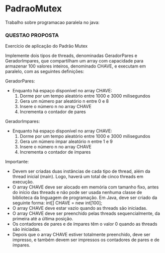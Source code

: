 # PadraoMutex
Trabalho sobre programacao paralela no java:

### QUESTAO PROPOSTA

Exercício de aplicação do Padrão Mutex 
 
Implemente dois tipos de threads, denominadas GeradorPares e GeradorImpares, que 
compartilham um array com capacidade para armazenar 100 valores inteiros, 
denominado CHAVE, e executam em paralelo, com as seguintes definições: 
 
GeradorPares: 
 
- Enquanto há espaço disponível no array CHAVE: 
  1. Dorme por um tempo aleatório entre 1000 e 3000 milisegundos 
  2. Gera um número par aleatório n entre 0 e 8 
  3. Insere o número n no array CHAVE 
  4. Incrementa o contador de pares 
 
GeradorImpares: 
 
- Enquanto há espaço disponível no array CHAVE: 
  1. Dorme por um tempo aleatório entre 1000 e 3000 milisegundos 
  2. Gera um número ímpar aleatório n entre 1 e 9 
  3. Insere o número n no array CHAVE 
  4. Incrementa o contador de ímpares 
 
 
Importante: <br />
- Devem ser criadas duas instâncias de cada tipo de thread, além da thread inicial (main). Logo, haverá um total de cinco threads em execução. <br />
- O array CHAVE deve ser alocado em memória com tamanho fixo, antes do início das threads e não pode ser usada nenhuma classe de biblioteca da linguagem de programação. Em Java, deve ser criado da seguinte forma: int[] CHAVE = new int[100]; <br />
- O array CHAVE deve estar vazio quando as threads são iniciadas. <br />
- O array CHAVE deve ser preenchido pelas threads sequencialmente, da primeira até a última posição. <br /> 
- Os contadores de pares e de ímpares têm o valor 0 quando as threads são iniciadas. <br />
- Depois que o array CHAVE estiver totalmente preenchido, deve ser impresso, e também devem ser impressos os contadores de pares e de ímpares. <br />
